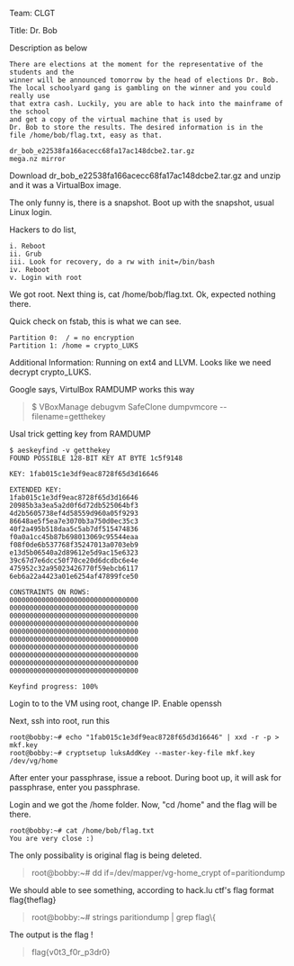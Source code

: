 Team: CLGT

Title: Dr. Bob


Description as below

```
There are elections at the moment for the representative of the students and the
winner will be announced tomorrow by the head of elections Dr. Bob.
The local schoolyard gang is gambling on the winner and you could really use
that extra cash. Luckily, you are able to hack into the mainframe of the school
and get a copy of the virtual machine that is used by
Dr. Bob to store the results. The desired information is in the
file /home/bob/flag.txt, easy as that.

dr_bob_e22538fa166acecc68fa17ac148dcbe2.tar.gz
mega.nz mirror
```

Download dr_bob_e22538fa166acecc68fa17ac148dcbe2.tar.gz and unzip and it was a VirtualBox image.

The only funny is, there is a snapshot. Boot up with the snapshot, usual Linux login.

Hackers to do list,

```
i. Reboot
ii. Grub
iii. Look for recovery, do a rw with init=/bin/bash
iv. Reboot
v. Login with root
```

We got root. Next thing is, cat /home/bob/flag.txt. Ok, expected nothing there.

Quick check on fstab, this is what we can see.

```
Partition 0:  / = no encryption
Partition 1: /home = crypto_LUKS
```

Additional Information: Running on ext4 and LLVM. Looks like we need decrypt crypto_LUKS.

Google says, VirtulBox RAMDUMP works this way

> $ VBoxManage debugvm SafeClone dumpvmcore --filename=getthekey

Usal trick getting key from RAMDUMP

```
$ aeskeyfind -v getthekey
FOUND POSSIBLE 128-BIT KEY AT BYTE 1c5f9148

KEY: 1fab015c1e3df9eac8728f65d3d16646

EXTENDED KEY:
1fab015c1e3df9eac8728f65d3d16646
20985b3a3ea5a2d0f6d72db525064bf3
4d2b5605738ef4d58559d960a05f9293
86648ae5f5ea7e3070b3a750d0ec35c3
40f2a495b518daa5c5ab7df515474836
f0a0a1cc45b87b698013069c95544eaa
f08f0de6b537768f35247013a0703eb9
e13d5b06540a2d89612e5d9ac15e6323
39c67d7e6dcc50f70ce20d6dcdbc6e4e
475952c32a95023426770f59ebcb6117
6eb6a22a4423a01e6254af47899fce50

CONSTRAINTS ON ROWS:
00000000000000000000000000000000
00000000000000000000000000000000
00000000000000000000000000000000
00000000000000000000000000000000
00000000000000000000000000000000
00000000000000000000000000000000
00000000000000000000000000000000
00000000000000000000000000000000
00000000000000000000000000000000
00000000000000000000000000000000

Keyfind progress: 100%
```

Login to to the VM using root, change IP. Enable openssh

Next, ssh into root, run this

```
root@bobby:~# echo "1fab015c1e3df9eac8728f65d3d16646" | xxd -r -p > mkf.key
root@bobby:~# cryptsetup luksAddKey --master-key-file mkf.key /dev/vg/home
```

After enter your passphrase, issue a reboot.
During boot up, it will ask for passphrase, enter you passphrase.

Login and we got the /home folder. Now, "cd /home" and the flag will be there.

```
root@bobby:~# cat /home/bob/flag.txt
You are very close :)
```

The only possibality is original flag is being deleted.

> root@bobby:~# dd if=/dev/mapper/vg-home_crypt of=paritiondump

We should able to see something, according to hack.lu ctf's flag format flag{theflag}

> root@bobby:~# strings paritiondump | grep flag\\{

The output is the flag !
> flag{v0t3_f0r_p3dr0}
